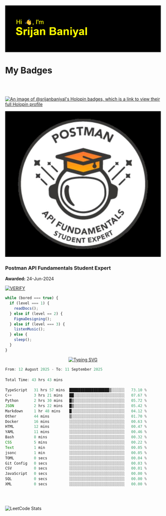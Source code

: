 ![Header](./header.png)

# My Badges

<Br />
<Br />

[![An image of @srijanbaniyal's Holopin badges, which is a link to view their full Holopin profile](https://holopin.me/srijanbaniyal)](https://holopin.io/@srijanbaniyal)

[![Postman API Fundamentals Student Expert](/Postman.jpeg)](https://api.badgr.io/public/assertions/r9BLLy0oTfKJBbkGuDI1zA)

### Postman API Fundamentals Student Expert

**Awarded:** 24-Jun-2024

[![VERIFY](https://img.shields.io/badge/VERIFY-blue)](https://badgecheck.io?url=https%3A%2F%2Fapi.badgr.io%2Fpublic%2Fassertions%2Fr9BLLy0oTfKJBbkGuDI1zA)

```javascript
while (bored === true) {
  if (level === 1) {
    readDocs();
  } else if (level == 2) {
    FigmaDesigning();
  } else if (level === 3) {
    listenMusic();
  } else {
    sleep();
  }
}
```

<p align="center">
  <a href="https://git.io/typing-svg"><img src="https://readme-typing-svg.demolab.com?font=Tilt+Prism&size=30&pause=1000&color=0FF75B&center=true&vCenter=true&width=800&height=80&lines=Time+spent+on+various+Programming+languages" alt="Typing SVG" /></a>
</p>

<!--START_SECTION:waka-->

```TypeScript
From: 12 August 2025 - To: 11 September 2025

Total Time: 43 hrs 43 mins

TypeScript   31 hrs 57 mins  ██████████████████▒░░░░░░   73.10 %
C++          3 hrs 21 mins   ██░░░░░░░░░░░░░░░░░░░░░░░   07.67 %
Python       2 hrs 30 mins   █▒░░░░░░░░░░░░░░░░░░░░░░░   05.72 %
JSON         2 hrs 22 mins   █▒░░░░░░░░░░░░░░░░░░░░░░░   05.42 %
Markdown     1 hr 48 mins    █░░░░░░░░░░░░░░░░░░░░░░░░   04.12 %
Other        44 mins         ▒░░░░░░░░░░░░░░░░░░░░░░░░   01.70 %
Docker       16 mins         ░░░░░░░░░░░░░░░░░░░░░░░░░   00.63 %
HTML         12 mins         ░░░░░░░░░░░░░░░░░░░░░░░░░   00.47 %
YAML         11 mins         ░░░░░░░░░░░░░░░░░░░░░░░░░   00.46 %
Bash         8 mins          ░░░░░░░░░░░░░░░░░░░░░░░░░   00.32 %
CSS          5 mins          ░░░░░░░░░░░░░░░░░░░░░░░░░   00.22 %
Text         1 min           ░░░░░░░░░░░░░░░░░░░░░░░░░   00.05 %
jsonc        1 min           ░░░░░░░░░░░░░░░░░░░░░░░░░   00.05 %
TOML         0 secs          ░░░░░░░░░░░░░░░░░░░░░░░░░   00.04 %
Git Config   0 secs          ░░░░░░░░░░░░░░░░░░░░░░░░░   00.03 %
CSV          0 secs          ░░░░░░░░░░░░░░░░░░░░░░░░░   00.01 %
JavaScript   0 secs          ░░░░░░░░░░░░░░░░░░░░░░░░░   00.00 %
SQL          0 secs          ░░░░░░░░░░░░░░░░░░░░░░░░░   00.00 %
XML          0 secs          ░░░░░░░░░░░░░░░░░░░░░░░░░   00.00 %
```

<!--END_SECTION:waka-->

<Br />
<Br />

![LeetCode Stats](https://leetcard.jacoblin.cool/Srijan-Baniyal?theme=dark&font=Rasa&ext=contest)
